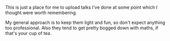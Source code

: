 This is just a place for me to upload talks I've done at some point which I thought were worth remembering.

My general approach is to keep them light and fun, so don't expect anything too professional. Also they tend to get pretty bogged down with maths, if that's your cup of tea.
